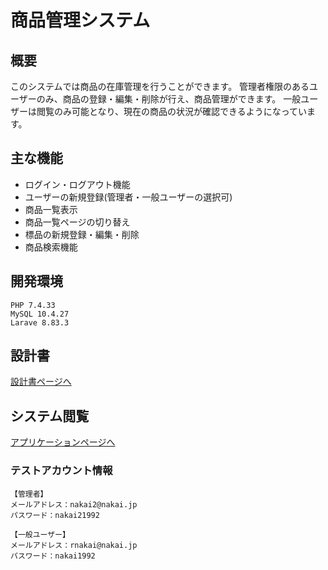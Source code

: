 # 商品管理システム

## 概要
このシステムでは商品の在庫管理を行うことができます。
管理者権限のあるユーザーのみ、商品の登録・編集・削除が行え、商品管理ができます。
一般ユーザーは閲覧のみ可能となり、現在の商品の状況が確認できるようになっています。

## 主な機能
- ログイン・ログアウト機能
- ユーザーの新規登録(管理者・一般ユーザーの選択可)
- 商品一覧表示
- 商品一覧ページの切り替え
- 標品の新規登録・編集・削除
- 商品検索機能

## 開発環境
```
PHP 7.4.33
MySQL 10.4.27
Larave 8.83.3
```

## 設計書
[設計書ページへ](https://drive.google.com/drive/folders/14AOTs01NKoPs0xMQD94wKyJ10ZvNVC2Y?usp=sharing)

## システム閲覧
[アプリケーションページへ](https://pro-team-item-management-main.herokuapp.com/login)

### テストアカウント情報
```
【管理者】
メールアドレス：nakai2@nakai.jp
パスワード：nakai21992

【一般ユーザー】
メールアドレス：rnakai@nakai.jp
パスワード：nakai1992
```